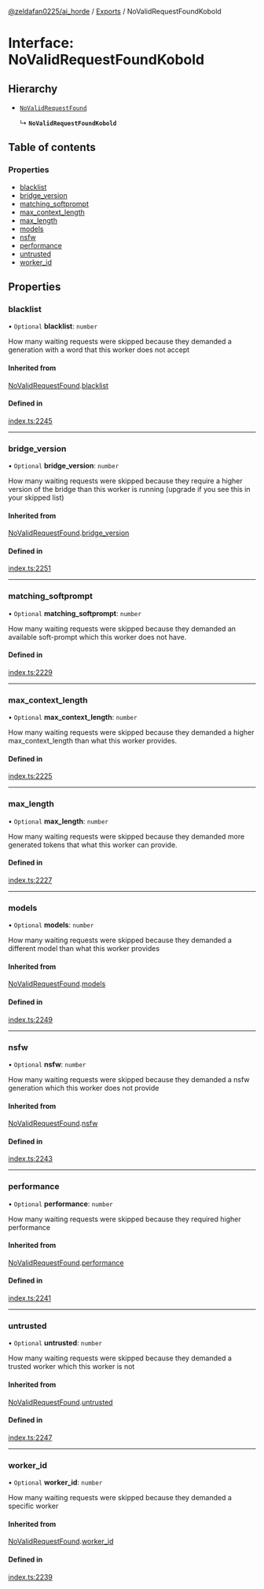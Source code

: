 [@zeldafan0225/ai_horde](../README.md) / [Exports](../modules.md) / NoValidRequestFoundKobold

# Interface: NoValidRequestFoundKobold

## Hierarchy

- [`NoValidRequestFound`](NoValidRequestFound.md)

  ↳ **`NoValidRequestFoundKobold`**

## Table of contents

### Properties

- [blacklist](NoValidRequestFoundKobold.md#blacklist)
- [bridge\_version](NoValidRequestFoundKobold.md#bridge_version)
- [matching\_softprompt](NoValidRequestFoundKobold.md#matching_softprompt)
- [max\_context\_length](NoValidRequestFoundKobold.md#max_context_length)
- [max\_length](NoValidRequestFoundKobold.md#max_length)
- [models](NoValidRequestFoundKobold.md#models)
- [nsfw](NoValidRequestFoundKobold.md#nsfw)
- [performance](NoValidRequestFoundKobold.md#performance)
- [untrusted](NoValidRequestFoundKobold.md#untrusted)
- [worker\_id](NoValidRequestFoundKobold.md#worker_id)

## Properties

### blacklist

• `Optional` **blacklist**: `number`

How many waiting requests were skipped because they demanded a generation with a word that this worker does not accept

#### Inherited from

[NoValidRequestFound](NoValidRequestFound.md).[blacklist](NoValidRequestFound.md#blacklist)

#### Defined in

[index.ts:2245](https://github.com/ZeldaFan0225/ai_horde/blob/a3ac80c/index.ts#L2245)

___

### bridge\_version

• `Optional` **bridge\_version**: `number`

How many waiting requests were skipped because they require a higher version of the bridge than this worker is running (upgrade if you see this in your skipped list)

#### Inherited from

[NoValidRequestFound](NoValidRequestFound.md).[bridge_version](NoValidRequestFound.md#bridge_version)

#### Defined in

[index.ts:2251](https://github.com/ZeldaFan0225/ai_horde/blob/a3ac80c/index.ts#L2251)

___

### matching\_softprompt

• `Optional` **matching\_softprompt**: `number`

How many waiting requests were skipped because they demanded an available soft-prompt which this worker does not have.

#### Defined in

[index.ts:2229](https://github.com/ZeldaFan0225/ai_horde/blob/a3ac80c/index.ts#L2229)

___

### max\_context\_length

• `Optional` **max\_context\_length**: `number`

How many waiting requests were skipped because they demanded a higher max_context_length than what this worker provides.

#### Defined in

[index.ts:2225](https://github.com/ZeldaFan0225/ai_horde/blob/a3ac80c/index.ts#L2225)

___

### max\_length

• `Optional` **max\_length**: `number`

How many waiting requests were skipped because they demanded more generated tokens that what this worker can provide.

#### Defined in

[index.ts:2227](https://github.com/ZeldaFan0225/ai_horde/blob/a3ac80c/index.ts#L2227)

___

### models

• `Optional` **models**: `number`

How many waiting requests were skipped because they demanded a different model than what this worker provides

#### Inherited from

[NoValidRequestFound](NoValidRequestFound.md).[models](NoValidRequestFound.md#models)

#### Defined in

[index.ts:2249](https://github.com/ZeldaFan0225/ai_horde/blob/a3ac80c/index.ts#L2249)

___

### nsfw

• `Optional` **nsfw**: `number`

How many waiting requests were skipped because they demanded a nsfw generation which this worker does not provide

#### Inherited from

[NoValidRequestFound](NoValidRequestFound.md).[nsfw](NoValidRequestFound.md#nsfw)

#### Defined in

[index.ts:2243](https://github.com/ZeldaFan0225/ai_horde/blob/a3ac80c/index.ts#L2243)

___

### performance

• `Optional` **performance**: `number`

How many waiting requests were skipped because they required higher performance

#### Inherited from

[NoValidRequestFound](NoValidRequestFound.md).[performance](NoValidRequestFound.md#performance)

#### Defined in

[index.ts:2241](https://github.com/ZeldaFan0225/ai_horde/blob/a3ac80c/index.ts#L2241)

___

### untrusted

• `Optional` **untrusted**: `number`

How many waiting requests were skipped because they demanded a trusted worker which this worker is not

#### Inherited from

[NoValidRequestFound](NoValidRequestFound.md).[untrusted](NoValidRequestFound.md#untrusted)

#### Defined in

[index.ts:2247](https://github.com/ZeldaFan0225/ai_horde/blob/a3ac80c/index.ts#L2247)

___

### worker\_id

• `Optional` **worker\_id**: `number`

How many waiting requests were skipped because they demanded a specific worker

#### Inherited from

[NoValidRequestFound](NoValidRequestFound.md).[worker_id](NoValidRequestFound.md#worker_id)

#### Defined in

[index.ts:2239](https://github.com/ZeldaFan0225/ai_horde/blob/a3ac80c/index.ts#L2239)
